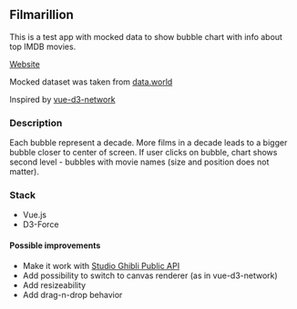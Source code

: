 ## Filmarillion

This is a test app with mocked data to show bubble chart with info about top IMDB movies.

[Website](https://aakochar.github.io/filmarillion/)

Mocked dataset was taken from [data.world](https://data.world/studentoflife/imdb-top-250-lists-and-5000-or-so-data-records)

Inspired by [vue-d3-network](https://github.com/emiliorizzo/vue-d3-network)

### Description

Each bubble represent a decade.
More films in a decade leads to a bigger bubble closer to center of screen.
If user clicks on bubble, chart shows second level - bubbles with movie names (size and position does not matter).

### Stack

- Vue.js
- D3-Force

#### Possible improvements

- Make it work with [Studio Ghibli Public API](https://ghibliapi.herokuapp.com/)
- Add possibility to switch to canvas renderer (as in vue-d3-network)
- Add resizeability
- Add drag-n-drop behavior
